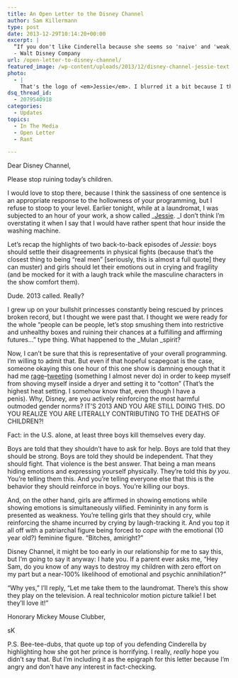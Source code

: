 ```yaml
---
title: An Open Letter to the Disney Channel
author: Sam Killermann
type: post
date: 2013-12-29T10:14:20+00:00
excerpt: |
  “If you don't like Cinderella because she seems so 'naive' and 'weak,' listen to this quote from the Walt himself: 'She believed in dreams, all right, but she also believed in doing something about them. When Prince Charming didn't come along, she went over to the palace and got him.'"
  - Walt Disney Company
url: /open-letter-to-disney-channel/
featured_image: /wp-content/uploads/2013/12/disney-channel-jessie-text.jpg
photo:
  - |
    That's the logo of <em>Jessie</em>. I blurred it a bit because I think it should be treated with the same taboo we treat images of <a title="Genital Xenophobia and Genital Wanderlust: Show Me Yours and I’ll Show You Mine" href="//genital-xenophobia-vs-genital-wanderlust/" target="_blank">genitals</a>.
dsq_thread_id:
  - 2079540918
categories:
  - Updates
topics:
  - In The Media
  - Open Letter
  - Rant

---
```

Dear Disney Channel,

Please stop ruining today&#8217;s children.

I would love to stop there, because I think the sassiness of one sentence is an appropriate response to the hollowness of your programming, but I refuse to stoop to your level. Earlier tonight, while at a laundromat, I was subjected to an hour of your work, a show called _<a href="http://www.donotlink.com/cE-" target="_blank">Jessie</a>. _I don&#8217;t think I&#8217;m overstating it when I say that I would have rather spent that hour inside the washing machine.

Let&#8217;s recap the highlights of two back-to-back episodes of _Jessie_: boys should settle their disagreements in physical fights (because that&#8217;s the closest thing to being &#8220;real men&#8221; [seriously, this is almost a full quote] they can muster) and girls should let their emotions out in crying and fragility (and be mocked for it with a laugh track while the masculine characters in the show comfort them).

Dude. 2013 called. Really?

I grew up on your bullshit princesses constantly being rescued by princes broken record, but I thought we were past that. I thought we were ready for the whole &#8220;people can be people, let&#8217;s stop smushing them into restrictive and unhealthy boxes and ruining their chances at a fulfilling and affirming futures&#8230;&#8221; type thing. What happened to the _Mulan _spirit?

Now, I can&#8217;t be sure that this is representative of your overall programming. I&#8217;m willing to admit that. But even if that hopeful scapegoat is the case, someone okaying this one hour of this one show is damning enough that it had me <a href="https://twitter.com/Killermann/status/417164347765297152" target="_blank">rage</a>&#8211;<a href="https://twitter.com/Killermann/status/417164785264758784" target="_blank">tweeting</a> (something I almost never do) in order to keep myself from shoving myself inside a dryer and setting it to &#8220;cotton&#8221; (That&#8217;s the highest heat setting. I somehow know that, even though I have a penis). Why, Disney, are you actively reinforcing the most harmful outmoded gender norms? IT&#8217;S 2013 AND YOU ARE STILL DOING THIS. DO YOU REALIZE YOU ARE LITERALLY CONTRIBUTING TO THE DEATHS OF CHILDREN?!

Fact: in the U.S. alone, at least three boys kill themselves every day.

Boys are told that they shouldn&#8217;t have to ask for help. Boys are told that they should be strong. Boys are told they should be independent. That they should fight. That violence is the best answer. That being a man means hiding emotions and expressing yourself physically. They&#8217;re told this _by you_. You&#8217;re telling them this. And you&#8217;re telling everyone else that this is the behavior they should reinforce in boys. You&#8217;re killing our boys.

And, on the other hand, girls are affirmed in showing emotions while showing emotions is simultaneously vilified. Femininity in any form is presented as weakness. You&#8217;re telling girls that they should cry, while reinforcing the shame incurred by crying by laugh-tracking it. And you top it all off with a patriarchal figure being forced to _cope with_ the emotional (10 year old?) feminine figure. &#8220;Bitches, amiright?&#8221;

Disney Channel, it might be too early in our relationship for me to say this, but I&#8217;m going to say it anyway: I hate you. If a parent ever asks me, &#8220;Hey Sam, do you know of any ways to destroy my children with zero effort on my part but a near-100% likelihood of emotional and psychic annihilation?&#8221;

&#8220;Why yes,&#8221; I&#8217;ll reply, &#8220;Let me take them to the laundromat. There&#8217;s this show they play on the television. A real technicolor motion picture talkie! I bet they&#8217;ll love it!&#8221;

Honorary Mickey Mouse Clubber,

sK

P.S. Bee-tee-dubs, that quote up top of you defending Cinderella by highlighting how she got her prince is horrifying. I really, _really_ hope you didn&#8217;t say that. But I&#8217;m including it as the epigraph for this letter because I&#8217;m angry and don&#8217;t have any interest in fact-checking.